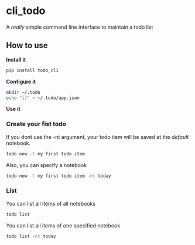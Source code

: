 # cli_todo
A *really* simple command line interface to maintain a todo list

## How to use

**Install it**
```bash
pip install todo_cli
```

**Configure it**
```bash
mkdir ~/.todo
echo "{}" > ~/.todo/app.json
```

**Use it**
### Create your fist todo
If you dont use the -nt argument, your todo item will be saved at the *default* notebook.
```bash
todo new -t my first todo item
```

Also, you can specify a notebook
```bash
todo new -t my first todo item -nt today
```

### List
You can list all items of all notebooks
```bash
todo list
```

You can list all items of one specified notebook
```bash
todo list -nt today
```
